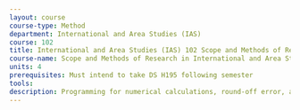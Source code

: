 ```yaml
---
layout: course 
course-type: Method
department: International and Area Studies (IAS)
course: 102
title: International and Area Studies (IAS) 102 Scope and Methods of Research in International and Area Studies
course-name: Scope and Methods of Research in International and Area Studies
units: 4
prerequisites: Must intend to take DS H195 following semester
tools: 
description: Programming for numerical calculations, round-off error, approximation and interpolation, numerical quadrature, and solution of ordinary differential equations. Practice on the computer.
---
```

